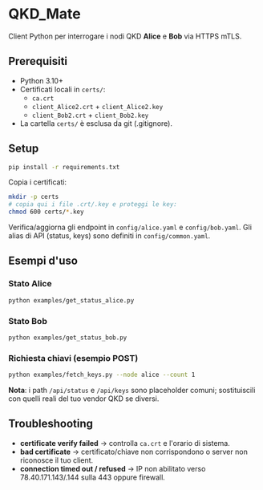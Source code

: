# QKD_Mate

Client Python per interrogare i nodi QKD **Alice** e **Bob** via HTTPS mTLS.

## Prerequisiti
- Python 3.10+
- Certificati locali in `certs/`:
  - `ca.crt`
  - `client_Alice2.crt` + `client_Alice2.key`
  - `client_Bob2.crt` + `client_Bob2.key`
- La cartella `certs/` è esclusa da git (.gitignore).

## Setup
```bash
pip install -r requirements.txt
```

Copia i certificati:
```bash
mkdir -p certs
# copia qui i file .crt/.key e proteggi le key:
chmod 600 certs/*.key
```

Verifica/aggiorna gli endpoint in `config/alice.yaml` e `config/bob.yaml`.
Gli alias di API (status, keys) sono definiti in `config/common.yaml`.

## Esempi d'uso

### Stato Alice
```bash
python examples/get_status_alice.py
```

### Stato Bob
```bash
python examples/get_status_bob.py
```

### Richiesta chiavi (esempio POST)
```bash
python examples/fetch_keys.py --node alice --count 1
```

**Nota**: i path `/api/status` e `/api/keys` sono placeholder comuni; sostituiscili con quelli reali del tuo vendor QKD se diversi.

## Troubleshooting

- **certificate verify failed** → controlla `ca.crt` e l'orario di sistema.
- **bad certificate** → certificato/chiave non corrispondono o server non riconosce il tuo client.
- **connection timed out / refused** → IP non abilitato verso 78.40.171.143/.144 sulla 443 oppure firewall.